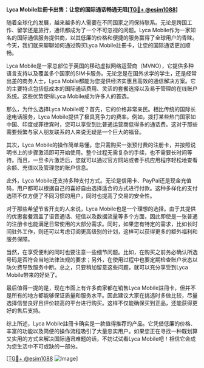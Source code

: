 **Lyca Mobile註冊卡出售：让您的国际通话畅通无阻[[TG💪+ @esim1088](https://t.me/s/esim1088)]**

随着全球化的发展，越来越多的人需要在不同国家之间保持联系。无论是跨国工作、留学还是旅行，通讯都成为了一个不可忽视的问题。Lyca Mobile作为一家知名的国际通信服务提供商，以其低廉的价格和便捷的服务赢得了全球用户的青睐。今天，我们就来聊聊如何通过购买Lyca Mobile註冊卡，让您的国际通话更加顺畅。

Lyca Mobile是一家总部位于英国的移动虚拟网络运营商（MVNO），它提供多种语言支持以及覆盖多个国家的SIM卡服务。无论您是在国外求学的学生，还是经常出差的商务人士，Lyca Mobile都能为您提供经济实惠且高效的通信解决方案。它的主要特点包括低成本的国际通话费用、灵活的套餐选择以及易于管理的在线账户系统。这些优势使得Lyca Mobile成为许多人的首选。

那么，为什么选择Lyca Mobile呢？首先，它的价格非常亲民。相比传统的国际长途电话服务，Lyca Mobile提供了极具竞争力的费率。例如，拨打某些热门国家如中国、印度或菲律宾时，您可以享受到比普通运营商低得多的通话费。这对于那些需要频繁与家人朋友联系的人来说无疑是一个巨大的福音。

其次，Lyca Mobile的操作简单易懂。您只需购买一张预付费的注册卡，并按照说明书上的步骤激活即可开始使用。整个过程无需复杂的手续，也不需要长时间等待。而且，一旦卡片激活后，您就可以通过官方网站或者手机应用程序轻松地查看余额、充值以及管理您的账户信息。

此外，Lyca Mobile还支持多种支付方式。无论是信用卡、PayPal还是现金充值码，用户都可以根据自己的喜好自由选择适合的方式进行付款。这种多样化的支付选项不仅方便了不同习惯的用户，同时也提高了交易的安全性。

对于那些希望节省开支的人来说，Lyca Mobile也是一个理想的选择。由于其提供的优惠套餐涵盖了语音通话、短信以及数据流量等多个方面，因此即使是一张普通的注册卡也能满足日常使用的大部分需求。同时，如果您有特定的需求，比如长时间驻外工作，则还可以考虑订阅更高级别的计划，这样可以获得更多的额外福利和服务保障。

当然，在享受便利的同时也要注意一些细节问题。比如，在购买之前务必确认所选号码是否符合当地法律法规的要求；另外，在使用过程中也要定期检查账户状态以防欠费导致服务中断。总之，只要稍加留意这些问题，就可以充分享受到Lyca Mobile带来的好处了。

最后值得一提的是，现在市面上有许多商家都在销售Lyca Mobile註冊卡，但并不是所有的地方都能够保证质量和服务水平。因此建议大家在挑选时多做比较，尽量选择信誉良好且评价较高的平台进行购买。这样不仅能确保买到正品，还能获得更好的售后支持。

综上所述，Lyca Mobile註冊卡确实是一款值得推荐的产品。它凭借低廉的价格、丰富的功能以及简便的操作流程吸引了大量忠实用户。如果您正在寻找一种既划算又实用的方式来解决国际通讯难题的话，不妨试试看Lyca Mobile吧！相信它会成为您生活中不可或缺的一部分。

[[TG💪+ @esim1088](https://t.me/s/esim1088) ![Image](https://i.postimg.cc/4NQfJmqS/Snipaste-2025-05-13-00-14-12.png)]